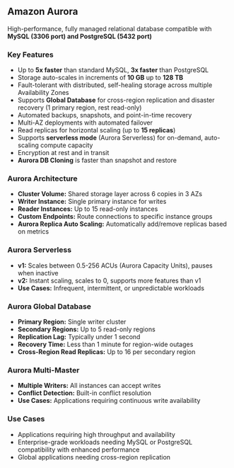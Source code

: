 ## **Amazon Aurora**

High-performance, fully managed relational database compatible with **MySQL (3306 port) and PostgreSQL (5432 port)**

### **Key Features**

- Up to **5x faster** than standard MySQL, **3x faster** than PostgreSQL
- Storage auto-scales in increments of **10 GB** up to **128 TB**
- Fault-tolerant with distributed, self-healing storage across multiple Availability Zones
- Supports **Global Database** for cross-region replication and disaster recovery (1 primary region, rest read-only)
- Automated backups, snapshots, and point-in-time recovery
- Multi-AZ deployments with automated failover
- Read replicas for horizontal scaling (up to **15 replicas**)
- Supports **serverless mode** (Aurora Serverless) for on-demand, auto-scaling compute capacity
- Encryption at rest and in transit
- **Aurora DB Cloning** is faster than snapshot and restore

### **Aurora Architecture**

- **Cluster Volume:** Shared storage layer across 6 copies in 3 AZs
- **Writer Instance:** Single primary instance for writes
- **Reader Instances:** Up to 15 read-only instances
- **Custom Endpoints:** Route connections to specific instance groups
- **Aurora Replica Auto Scaling:** Automatically add/remove replicas based on metrics

### **Aurora Serverless**

- **v1:** Scales between 0.5-256 ACUs (Aurora Capacity Units), pauses when inactive
- **v2:** Instant scaling, scales to 0, supports more features than v1
- **Use Cases:** Infrequent, intermittent, or unpredictable workloads

### **Aurora Global Database**

- **Primary Region:** Single writer cluster
- **Secondary Regions:** Up to 5 read-only regions
- **Replication Lag:** Typically under 1 second
- **Recovery Time:** Less than 1 minute for region-wide outages
- **Cross-Region Read Replicas:** Up to 16 per secondary region

### **Aurora Multi-Master**

- **Multiple Writers:** All instances can accept writes
- **Conflict Detection:** Built-in conflict resolution
- **Use Cases:** Applications requiring continuous write availability

### **Use Cases**

- Applications requiring high throughput and availability
- Enterprise-grade workloads needing MySQL or PostgreSQL compatibility with enhanced performance
- Global applications needing cross-region replication